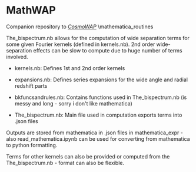 # MathWAP

Companion repository to  [*CosmoWAP*](https://github.com/craddis1/CosmoWAP)
\mathematica_routines 

The_bispectrum.nb allows for the computation of wide separation terms for some given Fourier kernels (defined in kernels.nb). 2nd order wide-separation effects can be slow to compute due to huge number of terms involved.

- kernels.nb: Defines 1st and 2nd order kernels

- expansions.nb: Defines series expansions for the wide angle and radial redshift parts

- bkfuncsandrules.nb: Contains functions used in The_bispectrum.nb (is messy and long - sorry i don't like mathematica)

- The_bispectrum.nb: Main file used in computation exports terms into .json files

Outputs are stored from mathematica in .json files in mathematica_expr - also read_mathematica.ipynb can be used for converting from mathematica to python formatting.

Terms for other kernels can also be provided or computed from the The_bispectrum.nb - format can also be flexible.

